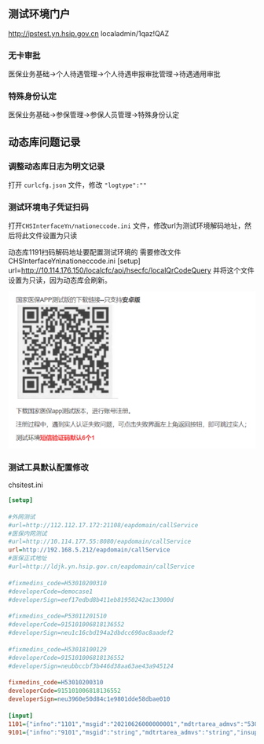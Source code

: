 ## 测试环境门户

http://ipstest.yn.hsip.gov.cn
localadmin/1qaz!QAZ



### 无卡审批

医保业务基础->个人待遇管理->个人待遇申报审批管理->待遇通用审批



### 特殊身份认定

医保业务基础->参保管理->参保人员管理->特殊身份认定



## 动态库问题记录

### 调整动态库日志为明文记录

打开 `curlcfg.json` 文件，修改 `"logtype":""`



### 测试环境电子凭证扫码

打开`CHSInterfaceYn/nationeccode.ini` 文件，修改url为测试环境解码地址，然后将此文件设置为只读



动态库1191扫码解码地址要配置测试环境的
需要修改文件 CHSInterfaceYn\nationeccode.ini
[setup]
url=http://10.114.176.150/localcfc/api/hsecfc/localQrCodeQuery
并将这个文件设置为只读，因为动态库会刷新。



![194e74ccdf3dffe0b48c31ebdae8185](云南医保.assets/194e74ccdf3dffe0b48c31ebdae8185.png)



### 测试工具默认配置修改

chsitest.ini

```ini
[setup]

#外网测试
#url=http://112.112.17.172:21108/eapdomain/callService
#医保内网测试
#url=http://10.114.177.55:8080/eapdomain/callService
url=http://192.168.5.212/eapdomain/callService
#医保正式地址
#url=http://ldjk.yn.hsip.gov.cn/eapdomain/callService

#fixmedins_code=H53010200310
#developerCode=democase1
#developerSign=eef17edbd8b411eb81950242ac13000d

#fixmedins_code=P53011201510
#developerCode=915101006818136552
#developerSign=neu1c16cbd194a2dbdcc690ac8aadef2

#fixmedins_code=H53018100129
#developerCode=915101006818136552
#developerSign=neubbccbf3b446d38aa63ae43a945124

fixmedins_code=H53010200310
developerCode=915101006818136552
developerSign=neu3960e50d84c1e9801dde58dbae010

[input]
1101={"infno":"1101","msgid":"20210626000000001","mdtrtarea_admvs":"530100","insuplc_admdvs":"530100","recer_sys_code":"mbs","dev_no":"","dev_safe_info":"","cainfo":"","signtype":"","infver":"1.0","opter_type":"1","opter":"test","opter_name":"test","inf_time":"2021-06-26 00:00:00","fixmedins_code":"H53010200310","fixmedins_name":"云南省第一人民医院","sign_no":"","input":{"data":{"mdtrt_cert_type":"02","mdtrt_cert_no":"530103197512152148","card_sn":"","begntime":"2021-05-26","psn_cert_type":"","certno":"","psn_name":""}}}
9101={"infno":"9101","msgid":"string","mdtrtarea_admvs":"string","insuplc_admdvs":"string","recer_sys_code":"string","dev_no":"string","dev_safe_info":"string","cainfo":"string","signtype":"string","infver":"string","opter_type":"1","opter":"string","opter_name":"string","inf_time":"2021-06-11 00:00:01","fixmedins_code":"H53010200310","fixmedins_name":"云南省第一人民医院","sign_no":"string","input":{"fsUploadIn":{"in":"","filename":"","fixmedins_code":""}}}
```

